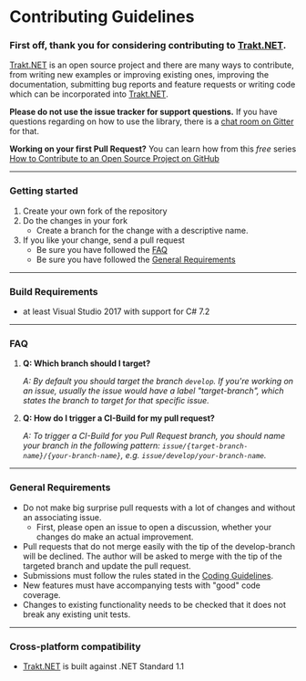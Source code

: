 Contributing Guidelines
===

### **First off, thank you for considering contributing to** [Trakt.NET](https://github.com/henrikfroehling/Trakt.NET)**.**

[Trakt.NET](https://github.com/henrikfroehling/Trakt.NET) is an open source project and there are many ways to contribute, from writing new examples or improving existing ones, improving the documentation, submitting bug reports and feature requests or writing code which can be incorporated into [Trakt.NET](https://github.com/henrikfroehling/Trakt.NET).

**Please do not use the issue tracker for support questions.** If you have questions regarding on how to use the library, there is a [chat room on Gitter](https://gitter.im/Trakt-NET/Lobby) for that.

**Working on your first Pull Request?** You can learn how from this *free* series [How to Contribute to an Open Source Project on GitHub](https://egghead.io/series/how-to-contribute-to-an-open-source-project-on-github)

---

### **Getting started**
1. Create your own fork of the repository
2. Do the changes in your fork
   - Create a branch for the change with a descriptive name.
3. If you like your change, send a pull request
   - Be sure you have followed the [FAQ](https://github.com/henrikfroehling/Trakt.NET/blob/develop/CONTRIBUTING.md#faq)
   - Be sure you have followed the [General Requirements](https://github.com/henrikfroehling/Trakt.NET/blob/develop/CONTRIBUTING.md#general-requirements)

---

### **Build Requirements**
- at least Visual Studio 2017 with support for C# 7.2

---

### **FAQ**
1. **Q: Which branch should I target?**

   _A: By default you should target the branch `develop`. If you're working on an issue, usually the issue would have a label "target-branch", which states the branch to target for that specific issue._
2. **Q: How do I trigger a CI-Build for my pull request?**

   _A: To trigger a CI-Build for you Pull Request branch, you should name your branch in the following pattern: `issue/{target-branch-name}/{your-branch-name}`, e.g. `issue/develop/your-branch-name`._

---

### **General Requirements**
- Do not make big surprise pull requests with a lot of changes and without an associating issue.
  - First, please open an issue to open a discussion, whether your changes do make an actual improvement.
- Pull requests that do not merge easily with the tip of the develop-branch will be declined. The author will be asked to merge with the tip of the targeted branch and update the pull request.
- Submissions must follow the rules stated in the [Coding Guidelines](https://github.com/henrikfroehling/Trakt.NET/blob/develop/coding_style.md).
- New features must have accompanying tests with "good" code coverage.
- Changes to existing functionality needs to be checked that it does not break any existing unit tests.

---

### **Cross-platform compatibility**
- [Trakt.NET](https://github.com/henrikfroehling/Trakt.NET) is built against .NET Standard 1.1
